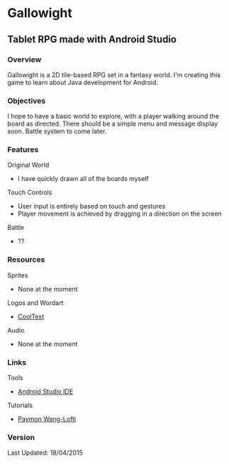 Gallowight
==========

Tablet RPG made with Android Studio
-----------------------------------

### Overview

Gallowight is a 2D tile-based RPG set in a fantasy world. I'm creating this game to learn about Java development for Android.

### Objectives

I hope to have a basic world to explore, with a player walking around the board as directed. There should be a simple menu and message display soon. Battle system to come later.

### Features

Original World
* I have quickly drawn all of the boards myself

Touch Controls
* User input is entirely based on touch and gestures
* Player movement is achieved by dragging in a direction on the screen

Battle 
* ??

### Resources

Sprites
* None at the moment

Logos and Wordart
* [CoolText](http://www.cooltext.com)

Audio
* None at the moment

### Links

Tools
* [Android Studio IDE](http://developer.android.com/tools/studio/index.html)

Tutorials
* [Paymon Wang-Lofti](https://www.youtube.com/playlist?list=PLWweaDaGRHjvQlpLV0yZDmRKVBdy6rSlg)

### Version

Last Updated: 18/04/2015